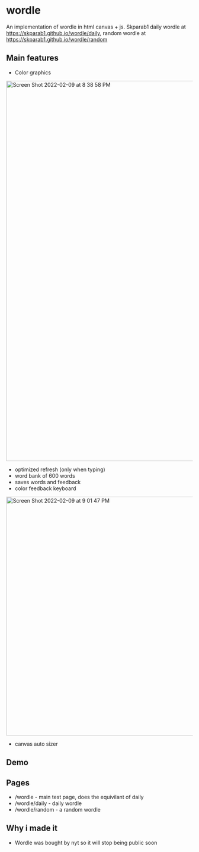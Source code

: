 # wordle
An implementation of wordle in html canvas + js. Skparab1 daily wordle at https://skparab1.github.io/wordle/daily, random wordle at https://skparab1.github.io/wordle/random

## Main features
- Color graphics

<img width="1024" alt="Screen Shot 2022-02-09 at 8 38 58 PM" src="https://user-images.githubusercontent.com/71990977/153338215-a3a39c8b-f6b4-4a11-8972-b6d0c5d83f35.png">

- optimized refresh (only when typing)
- word bank of 600 words
- saves words and feedback
- color feedback keyboard

<img width="643" alt="Screen Shot 2022-02-09 at 9 01 47 PM" src="https://user-images.githubusercontent.com/71990977/153340518-e5f3de3a-82f7-4e20-ba97-854e476c8dc1.png">

- canvas auto sizer

## Demo

## Pages
- /wordle - main test page, does the equivilant of daily
- /wordle/daily - daily wordle
- /wordle/random - a random wordle

## Why i made it
- Wordle was bought by nyt so it will stop being public soon
